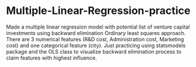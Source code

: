 # Multiple-Linear-Regression-practice
Made a multiple linear regression model with potential list of venture capital investments using backward elimination Ordinary least squares approach. There are 3 numerical features (R&D cost, Administration cost, Marketing cost) and one categorical feature (city). Just practicing using statsmodels package and the OLS class to visualize backward elimination process to claim features with highest influence. 
